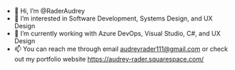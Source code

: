 - 👋 Hi, I’m @RaderAudrey
- 👀 I’m interested in Software Development, Systems Design, and UX Design
- 🌱 I’m currently working with Azure DevOps, Visual Studio, C#, and UX Design
- 📫 You can reach me through email audreyrader111@gmail.com or check out my portfolio website https://audrey-rader.squarespace.com/

<!---
RaderAudrey/RaderAudrey is a ✨ special ✨ repository because its `README.md` (this file) appears on your GitHub profile.
You can click the Preview link to take a look at your changes.
--->
